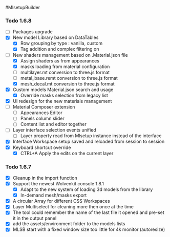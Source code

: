 #MlsetupBuilder

### Todo 1.6.8
- [ ] Packages upgrade
- [x] New model Library based on DataTables
  - [x] Row grouping by type : vanilla, custom
  - [x] Tag addition and complex filtering on
- [ ] New shaders management based on .Material.json file
  - [x] Assign shaders as from appearances
  - [x] masks loading from material configuration
  - [ ] multilayer.mt conversion to three.js format
  - [ ] metal_base.remt conversion to three.js format
  - [x] mesh_decal.mt conversion to three.js format
- [x] Custom models Material.json search and usage
  - [x] Override masks selection from legacy list
- [x] UI redesign for the new materials management
- [ ] Material Composer extension
  - [ ] Appearances Editor
  - [ ] Panels column slider
  - [ ] Content list and editor together
- [ ] Layer interface selection events unified
  - [ ] Layer property read from Mlsetup instance instead of the interface
- [x] Interface Workspace setup saved and reloaded from session to session
- [x] Keyboard shortcut override
  - [x] CTRL+A Apply the edits on the current layer

### Todo 1.6.7
- [x] Cleanup in the import function
- [x] Support the newest Wolvenkit console 1.8.1
  - [x] Adapt to the new system of loading 3d models from the library
  - [x] In-demand mesh/masks export
- [x] A circular Array for different CSS Workspaces
- [x] Layer Multiselect for cleaning more then once at the time
- [x] The tool could remember the name of the last file it opened and pre-set it in the output panel
- [x] add the assets/environment folder to the models lists
- [x] MLSB start with a fixed window size too little for 4k monitor (autoresize)
